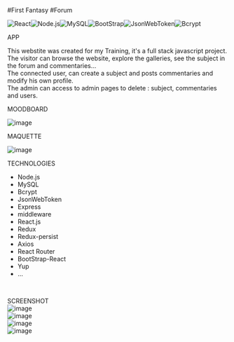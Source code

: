 #First Fantasy
#Forum

![React](https://camo.githubusercontent.com/ee8a184199adb8febb0e280718a897770384eb79c11e49a3703ea098df14a7c0/68747470733a2f2f696d672e736869656c64732e696f2f62616467652f6d616465253230776974682d72656163742d626c75653f6c6f676f3d7265616374)![Node.js](https://camo.githubusercontent.com/acb3d66cac0adeb0be2c18e5434fb9d3ab22f5391f825e7a853976a960a1d9cd/68747470733a2f2f696d672e736869656c64732e696f2f62616467652f6d616465253230776974682d4e6f64652e6a732d7375636365733f6c6f676f3d4e6f64652e6a73)![MySQL](https://camo.githubusercontent.com/9af2297dec439584212c973ba85cfbf791902811f3d857c0d74d4fd7c6f41b7a/68747470733a2f2f696d672e736869656c64732e696f2f62616467652f6d616465253230776974682d6d7973716c2d626c75653f6c6f676f3d6d7973716c)![BootStrap](https://camo.githubusercontent.com/240c627e210230409069cc0882fcbdf69d4342257c7af491ed7bd70f5ed459b1/68747470733a2f2f696d672e736869656c64732e696f2f62616467652f6d616465253230776974682d426f6f7473747261705f7675652d626c756576696f6c65743f6c6f676f3d426f6f747374726170)![JsonWebToken](https://camo.githubusercontent.com/9dd3978b0ba5fd7068037acb4a3e1ca54677a2ff468ff71845d2d6eeba7bbcfd/68747470733a2f2f696d672e736869656c64732e696f2f62616467652f6d616465253230776974682d6a736f6e776562746f6b656e732d6f72616e67653f6c6f676f3d6a736f6e776562746f6b656e73)![Bcrypt](https://camo.githubusercontent.com/8b69bb861a6de548a79e9bc7df8f60e2e30292562484080198c871cccc22df64/68747470733a2f2f696d672e736869656c64732e696f2f62616467652f6d616465253230776974682d6263727970742d7265643f6c6f676f3d6c657473656e6372797074)


APP

This webstite was created for my Training, it's a full stack javascript project. The visitor can browse the website, explore the galleries, see the subject in the forum and commentaries... </br>
The connected user, can create a subject and posts commentaries and modify his own profile.</br>
The admin can access to admin pages to delete : subject, commentaries and users.

MOODBOARD

![image](https://user-images.githubusercontent.com/61117157/113585918-2564f480-962d-11eb-8acc-9dfe9fd44aa9.png)


MAQUETTE 

![image](https://user-images.githubusercontent.com/61117157/113585847-0f573400-962d-11eb-8e58-b350a0d09113.png)


TECHNOLOGIES
  
  - Node.js</br>
  - MySQL</br>
  - Bcrypt</br>
  - JsonWebToken</br>
  - Express</br>
  - middleware</br>
  - React.js</br>
  - Redux</br>
  - Redux-persist</br>
  - Axios</br>
  - React Router</br>
  - BootStrap-React</br>
  - Yup
  - ...
  </br>
  
  
SCREENSHOT</br>
![image](https://user-images.githubusercontent.com/61117157/113586554-f00cd680-962d-11eb-9d9f-530a3c53bac9.png)</br>
![image](https://user-images.githubusercontent.com/61117157/113586587-fac76b80-962d-11eb-9126-79b1e6082391.png)</br>
![image](https://user-images.githubusercontent.com/61117157/113586829-49750580-962e-11eb-963b-8f92dfab34b6.png)</br>
![image](https://user-images.githubusercontent.com/61117157/113587075-98229f80-962e-11eb-8456-3874f2c4f8af.png)</br>







